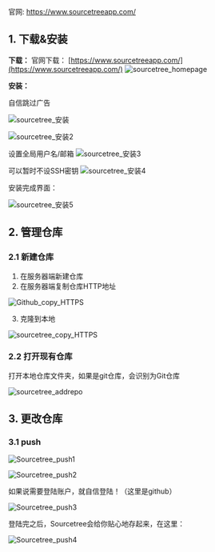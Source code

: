 官网: https://www.sourcetreeapp.com/

## 1. 下载&安装

**下载：**
官网下载： [https://www.sourcetreeapp.com/](https://www.sourcetreeapp.com/)
![sourcetree_homepage](../_image/GitTutorial/sourcetree_homepage.png)

**安装：**

自信跳过广告

![sourcetree_安装](../_image/GitTutorial/sourcetree_安装.png)

![sourcetree_安装2](../_image/GitTutorial/sourcetree_安装2.png)

设置全局用户名/邮箱
![sourcetree_安装3](../_image/GitTutorial/sourcetree_安装3.png)

可以暂时不设SSH密钥
![sourcetree_安装4](../_image/GitTutorial/sourcetree_安装4.png)

安装完成界面：

![sourcetree_安装5](../_image/GitTutorial/sourcetree_安装5.png)

## 2. 管理仓库

### 2.1 新建仓库

1. 在服务器端新建仓库
2. 在服务器端复制仓库HTTP地址

![Github_copy_HTTPS](../_image/GitTutorial/Github_copy_HTTPS.png)

3. 克隆到本地

![sourcetree_copy_HTTPS](../_image/GitTutorial/sourcetree_copy_HTTPS.png)

### 2.2 打开现有仓库

打开本地仓库文件夹，如果是git仓库，会识别为Git仓库

![sourcetree_addrepo](../_image/GitTutorial/sourcetree_addrepo.png)

## 3. 更改仓库

### 3.1 push

![Sourcetree_push1](../_image/GitTutorial/Sourcetree_push1.png)

![Sourcetree_push2](../_image/GitTutorial/Sourcetree_push2.png)

如果说需要登陆账户，就自信登陆！（这里是github）

![Sourcetree_push3](../_image/GitTutorial/Sourcetree_push3.png)

登陆完之后，Sourcetree会给你贴心地存起来，在这里：

![Sourcetree_push4](../_image/GitTutorial/Sourcetree_push4.png)